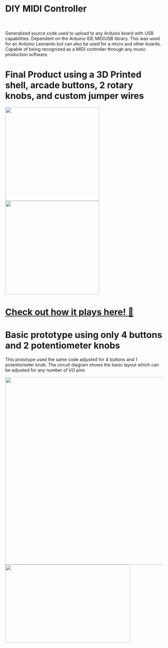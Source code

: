 # DIY MIDI Controller
<br></br>
Generalized source code used to upload to any Arduino board with USB capabilities. Dependent on the Arduino IDE MIDIUSB library.
This was used for an Arduino Leonardo but can also be used for a micro and other boards. Capable of being recognized as a MIDI controller through any music production software.

# Final Product using a 3D Printed shell, arcade buttons, 2 rotary knobs, and custom jumper wires
  <div id="banner">
    <div class="inline-block">
        <img src="https://github.com/user-attachments/assets/5c827483-fb9b-414b-84c1-79a79012b26d" width="300" />
        <img src="https://github.com/user-attachments/assets/60112dce-4a9f-48c5-b202-7cba69ab954d" width="300" />
    </div>
  </div>

# <a href="https://youtube.com/shorts/WRnCULBJH7g"> Check out how it plays here! 🎹</a>

# Basic prototype using only 4 buttons and 2 potentiometer knobs
This prototype used the same code adjusted for 4 buttons and 1 potentiometer knob. The circuit diagram shows the basic layout
which can be adjusted for any number of I/O pins

<img src="https://github.com/regularwills/DIY-MIDI/assets/40306471/bd799f87-26fb-4bb4-af77-fe4d4863863a" width="600" />
<img width="400" height="250" src="https://github.com/regularwills/DIY-MIDI/assets/40306471/c734dc50-7b98-46a4-8c3c-b0e43c56e2d1">

